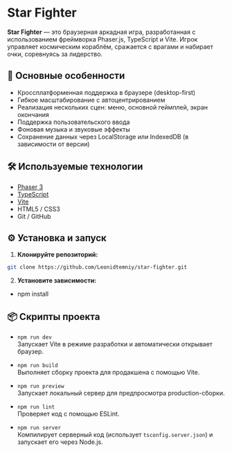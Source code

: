 # Star Fighter

**Star Fighter** — это браузерная аркадная игра, разработанная с использованием фреймворка Phaser.js, TypeScript и Vite. Игрок управляет космическим кораблём, сражается с врагами и набирает очки, соревнуясь за лидерство.

## 🚀 Основные особенности

- Кроссплатформенная поддержка в браузере (desktop-first)
- Гибкое масштабирование с автоцентрированием
- Реализация нескольких сцен: меню, основной геймплей, экран окончания
- Поддержка пользовательского ввода
- Фоновая музыка и звуковые эффекты
- Сохранение данных через LocalStorage или IndexedDB (в зависимости от версии)

## 🛠️ Используемые технологии

- [Phaser 3](https://phaser.io/)
- [TypeScript](https://www.typescriptlang.org/)
- [Vite](https://vitejs.dev/)
- HTML5 / CSS3
- Git / GitHub

## ⚙️ Установка и запуск

1. **Клонируйте репозиторий:**

```bash
git clone https://github.com/Leonidtemniy/star-fighter.git
```

2. **Установите зависимости:**

- npm install

## 📦 Скрипты проекта

- `npm run dev`  
  Запускает Vite в режиме разработки и автоматически открывает браузер.

- `npm run build`  
  Выполняет сборку проекта для продакшена с помощью Vite.

- `npm run preview`  
  Запускает локальный сервер для предпросмотра production-сборки.

- `npm run lint`  
  Проверяет код с помощью ESLint.

- `npm run server`  
  Компилирует серверный код (использует `tsconfig.server.json`) и запускает его через Node.js.
